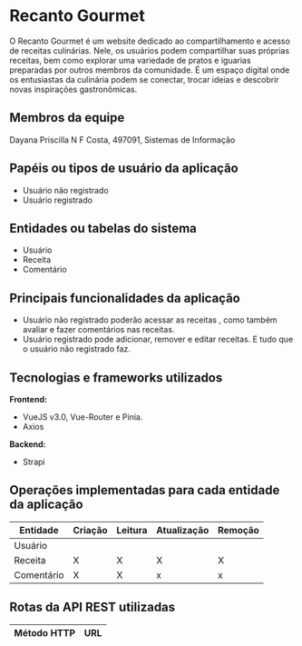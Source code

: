 # Recanto Gourmet

O Recanto Gourmet é um website dedicado ao compartilhamento e acesso de receitas culinárias. Nele, os usuários podem compartilhar suas próprias receitas, bem como explorar uma variedade de pratos e iguarias preparadas por outros membros da comunidade. É um espaço digital onde os entusiastas da culinária podem se conectar, trocar ideias e descobrir novas inspirações gastronômicas.

## Membros da equipe

Dayana Priscilla N F Costa, 497091, Sistemas de Informação

## Papéis ou tipos de usuário da aplicação

- Usuário não registrado
- Usuário registrado

## Entidades ou tabelas do sistema

- Usuário
- Receita
- Comentário

## Principais funcionalidades da aplicação

- Usuário não registrado poderão acessar as receitas , como também avaliar e fazer comentários nas receitas.
- Usuário registrado pode adicionar, remover e editar receitas. E tudo que o usuário não registrado faz.


## Tecnologias e frameworks utilizados

**Frontend:**

- VueJS v3.0, Vue-Router e Pinia.
- Axios

**Backend:**

- Strapi


## Operações implementadas para cada entidade da aplicação


| Entidade| Criação | Leitura | Atualização | Remoção |
| --- | --- | --- | --- | --- |
| Usuário |  |  |  |  |
| Receita | X  | X |  X | X |
| Comentário | X |  X  | x | x |



## Rotas da API REST utilizadas

| Método HTTP | URL |
| --- | --- |
